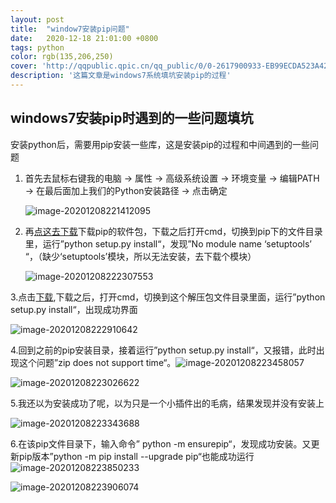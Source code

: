 ```yaml
---
layout: post
title:  "window7安装pip问题"
date:   2020-12-18 21:01:00 +0800
tags: python
color: rgb(135,206,250)
cover: 'http://qqpublic.qpic.cn/qq_public/0/0-2617900933-EB99ECDA523A42E46FC6A268DDD63A83/0?fmt=jpg&size=57&h=1244&w=700&ppv=1'
description: '这篇文章是windows7系统填坑安装pip的过程'
---
```




## windows7安装pip时遇到的一些问题填坑

​    安装python后，需要用pip安装一些库，这是安装pip的过程和中间遇到的一些问题

1. 首先去鼠标右键我的电脑  -> 属性 -> 高级系统设置 -> 环境变量 -> 编辑PATH -> 在最后面加上我们的Python安装路径 -> 点击确定

   ![image-20201208221412095](https://i.loli.net/2020/12/08/BuwgeqJ51R9foQp.png)

2. 再[点这去下载](https://pypi.org/project/pip/#files)下载pip的软件包，下载之后打开cmd，切换到pip下的文件目录里，运行”python setup.py install“，发现”No module name ‘setuptools’ “，（缺少‘setuptools’模块，所以无法安装，去下载个模块）

   ![image-20201208222307553](https://i.loli.net/2020/12/08/VB4jwQqhL7r1PWO.png)

3.点击[下载](https://pypi.io/packages/source/s/setuptools/setuptools-33.1.1.zip),下载之后，打开cmd，切换到这个解压包文件目录里面，运行”python setup.py install“，出现成功界面

![image-20201208222910642](https://i.loli.net/2020/12/08/1FtKsH7PGz5rdMT.png)

4.回到之前的pip安装目录，接着运行”python setup.py install“，又报错，此时出现这个问题”zip does not support time“。![image-20201208223458057](https://i.loli.net/2020/12/08/UpPK4DxaORq7j5t.png)

![image-20201208223026622](https://i.loli.net/2020/12/08/pM7zets3gv4L8yC.png)

5.我还以为安装成功了呢，以为只是一个小插件出的毛病，结果发现并没有安装上

![image-20201208223343688](https://i.loli.net/2020/12/08/Dwp9Oi4s8MGWovn.png)

6.在该pip文件目录下，输入命令” python -m ensurepip“，发现成功安装。又更新pip版本”python -m pip install --upgrade pip“也能成功运行![image-20201208223850233](https://i.loli.net/2020/12/08/esXYcfrI7x4B1SN.png)

![image-20201208223906074](https://i.loli.net/2020/12/08/rCbImKp2w35T8nM.png)

